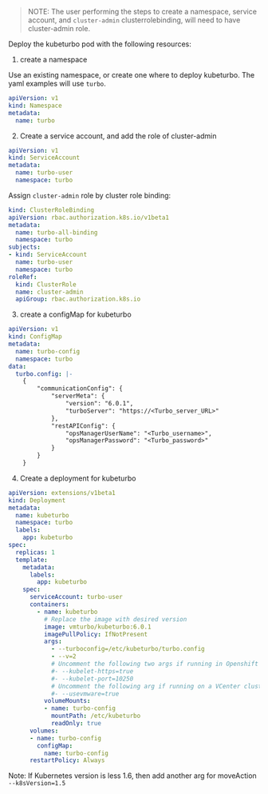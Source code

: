 > NOTE: The user performing the steps to create a namespace, service account, and `cluster-admin` clusterrolebinding, will need to have cluster-admin role.

Deploy the kubeturbo pod with the following resources:

1. create a namespace

Use an existing namespace, or create one where to deploy kubeturbo. The yaml examples will use `turbo`.

```yaml
apiVersion: v1
kind: Namespace
metadata:
  name: turbo 
```

2. Create a service account, and add the role of cluster-admin
```yaml
apiVersion: v1
kind: ServiceAccount
metadata:
  name: turbo-user
  namespace: turbo
```

Assign `cluster-admin` role by cluster role binding:
```yaml
kind: ClusterRoleBinding
apiVersion: rbac.authorization.k8s.io/v1beta1    
metadata:
  name: turbo-all-binding
  namespace: turbo
subjects:
- kind: ServiceAccount
  name: turbo-user
  namespace: turbo
roleRef:
  kind: ClusterRole
  name: cluster-admin
  apiGroup: rbac.authorization.k8s.io  
```

3. create a configMap for kubeturbo
```yaml
apiVersion: v1
kind: ConfigMap
metadata:
  name: turbo-config
  namespace: turbo
data:
  turbo.config: |-
    {
        "communicationConfig": {
            "serverMeta": {
                "version": "6.0.1",
                "turboServer": "https://<Turbo_server_URL>"
            },
            "restAPIConfig": {
                "opsManagerUserName": "<Turbo_username>",
                "opsManagerPassword": "<Turbo_password>"
            }
        }
    }
```


4. Create a deployment for kubeturbo
```yaml
apiVersion: extensions/v1beta1
kind: Deployment
metadata:
  name: kubeturbo
  namespace: turbo
  labels:
    app: kubeturbo
spec:
  replicas: 1
  template:
    metadata:
      labels:
        app: kubeturbo
    spec:
      serviceAccount: turbo-user
      containers:
        - name: kubeturbo
          # Replace the image with desired version
          image: vmturbo/kubeturbo:6.0.1
          imagePullPolicy: IfNotPresent
          args:
            - --turboconfig=/etc/kubeturbo/turbo.config
            - --v=2
            # Uncomment the following two args if running in Openshift
            #- --kubelet-https=true
            #- --kubelet-port=10250
            # Uncomment the following arg if running on a VCenter cluster
            #- --usevmware=true
          volumeMounts:
          - name: turbo-config
            mountPath: /etc/kubeturbo
            readOnly: true
      volumes:
      - name: turbo-config
        configMap:
          name: turbo-config
      restartPolicy: Always
```
Note: If Kubernetes version is less 1.6, then add another arg for moveAction `--k8sVersion=1.5`
